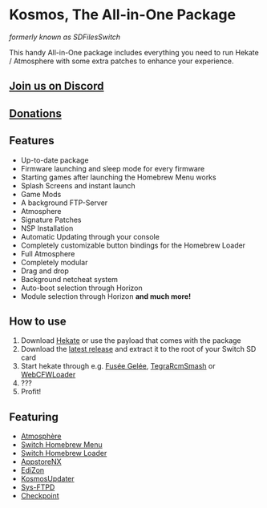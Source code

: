 Kosmos, The All-in-One Package
===========================
*formerly known as SDFilesSwitch*

This handy All-in-One package includes everything you need to run Hekate / Atmosphere with some extra patches to enhance your experience.

## [Join us on Discord](https://discord.gg/qbRAuy7)
## [Donations](https://www.patreon.com/atlasnx)

## Features
* Up-to-date package
* Firmware launching and sleep mode for every firmware
* Starting games after launching the Homebrew Menu works
* Splash Screens and instant launch
* Game Mods
* A background FTP-Server
* Atmosphere
* Signature Patches
* NSP Installation
* Automatic Updating through your console
* Completely customizable button bindings for the Homebrew Loader
* Full Atmosphere
* Completely modular
* Drag and drop
* Background netcheat system
* Auto-boot selection through Horizon
* Module selection through Horizon
**and much more!**


## How to use
1. Download [Hekate](https://github.com/CTCaer/hekate/releases) or use the payload that comes with the package
2. Download the [latest release](https://github.com/tumGER/Kosmos/releases) and extract it to the root of your Switch SD card
3. Start hekate through e.g. [Fusée Gelée](https://github.com/reswitched/fusee-launcher), [TegraRcmSmash](https://switchtools.sshnuke.net/) or [WebCFWLoader](https://elijahzawesome.github.io/web-cfw-loader/)
4. ???
5. Profit!

## Featuring
* [Atmosphère](https://github.com/Atmosphere-NX/Atmosphere)
* [Switch Homebrew Menu](https://github.com/switchbrew/nx-hbmenu)
* [Switch Homebrew Loader](https://github.com/switchbrew/nx-hbloader)
* [AppstoreNX](https://github.com/vgmoose/appstorenx)
* [EdiZon](https://github.com/thomasnet-mc/EdiZon)
* [KosmosUpdater](https://github.com/StevenMattera/SDFilesUpdater)
* [Sys-FTPD](https://github.com/jakibaki/sys-ftpd)
* [Checkpoint](https://github.com/BernardoGiordano/Checkpoint)
